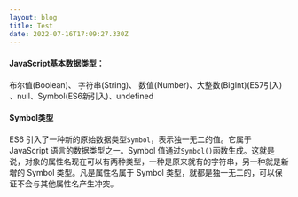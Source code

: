 ```yaml
---
layout: blog
title: Test
date: 2022-07-16T17:09:27.330Z
---
```

<!--StartFragment-->

#### JavaScript基本数据类型：

布尔值(Boolean)、 字符串(String)、 数值(Number)、大整数(BigInt)(ES7引入) 、null、Symbol(ES6新引入)、undefined

#### Symbol类型

ES6 引入了一种新的原始数据类型`Symbol`，表示独一无二的值。它属于 JavaScript 语言的数据类型之一。Symbol 值通过`Symbol()`函数生成。这就是说，对象的属性名现在可以有两种类型，一种是原来就有的字符串，另一种就是新增的 Symbol 类型。凡是属性名属于 Symbol 类型，就都是独一无二的，可以保证不会与其他属性名产生冲突。

<!--EndFragment-->